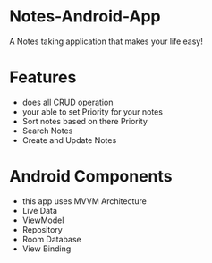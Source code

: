 # Notes-Android-App
A Notes taking application that makes your life easy!
# Features
* does all CRUD operation
* your able to set Priority for your notes 
* Sort notes based on there Priority
* Search Notes 
* Create and Update Notes
# Android Components
* this app uses MVVM Architecture
* Live Data
* ViewModel
* Repository
* Room Database
* View Binding


